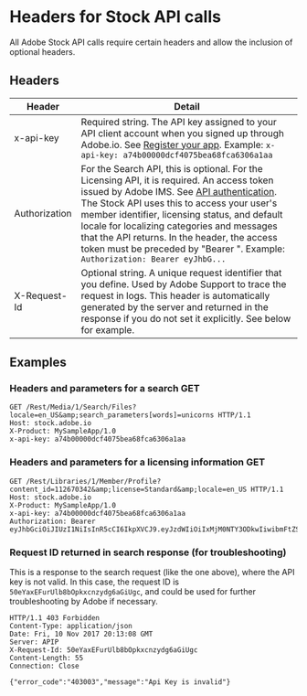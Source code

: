 # Headers for Stock API calls

All Adobe Stock API calls require certain headers and allow the inclusion of optional headers.

## Headers

| Header  | Detail |
| ------------- | ------------- |
| x-api-key | Required string. The API key assigned to your API client account when you signed up through Adobe.io. See [Register your app](../getting-started/02-register-app.md). Example: `x-api-key: a74b00000dcf4075bea68fca6306a1aa` |
| Authorization | For the Search API, this is optional. For the Licensing API, it is required. An access token issued by Adobe IMS. See [API authentication](../03-api-authentication.md). The Stock API uses this to access your user's member identifier, licensing status, and default locale for localizing categories and messages that the API returns. In the header, the access token must be preceded by "Bearer ". Example: `Authorization: Bearer eyJhbG...` |
| X-Request-Id | Optional string. A unique request identifier that you define. Used by Adobe Support to trace the request in logs. This header is automatically generated by the server and returned in the response if you do not set it explicitly. See below for example. |

## Examples

### Headers and parameters for a search GET

```http
GET /Rest/Media/1/Search/Files?locale=en_US&amp;search_parameters[words]=unicorns HTTP/1.1
Host: stock.adobe.io
X-Product: MySampleApp/1.0
x-api-key: a74b00000dcf4075bea68fca6306a1aa
```

### Headers and parameters for a licensing information GET

```http
GET /Rest/Libraries/1/Member/Profile?content_id=112670342&amp;license=Standard&amp;locale=en_US HTTP/1.1
Host: stock.adobe.io
X-Product: MySampleApp/1.0
x-api-key: a74b00000dcf4075bea68fca6306a1aa
Authorization: Bearer eyJhbGciOiJIUzI1NiIsInR5cCI6IkpXVCJ9.eyJzdWIiOiIxMjM0NTY3ODkwIiwibmFtZSI6IkpvaG4gRG9lIiwiYWRtaW4iOnRydWV9.TJVA95OrM7E2cBab30RMHrHDcEfxjoYZgeFONFh7HgQ
```

### Request ID returned in search response (for troubleshooting)

This is a response to the search request (like the one above), where the API key is not valid. In this case, the request ID is `50eYaxEFurUlb8bOpkxcnzydg6aGiUgc`, and could be used for further troubleshooting by Adobe if necessary.

```http
HTTP/1.1 403 Forbidden
Content-Type: application/json
Date: Fri, 10 Nov 2017 20:13:08 GMT
Server: APIP
X-Request-Id: 50eYaxEFurUlb8bOpkxcnzydg6aGiUgc
Content-Length: 55
Connection: Close

{"error_code":"403003","message":"Api Key is invalid"}
```
